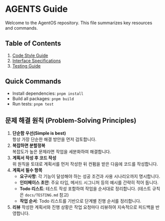 # AGENTS Guide

Welcome to the AgentOS repository. This file summarizes key resources and commands.

## Table of Contents

1. [Code Style Guide](docs/CODE_STYLE.md)
2. [Interface Specifications](docs/INTERFACE_SPEC.md)
3. [Testing Guide](docs/TESTING.md)

## Quick Commands

- Install dependencies: `pnpm install`
- Build all packages: `pnpm build`
- Run tests: `pnpm test`

## 문제 해결 원칙 (Problem-Solving Principles)

1. **단순함 우선(Simple is best)**  
   항상 가장 단순한 해결 방안을 먼저 검토합니다.
2. **복잡하면 분할정복**  
   복잡도가 높은 문제라면 작업을 세분화하여 해결합니다.
3. **계획서 작성 후 코드 작성**  
   위 원칙을 토대로 계획서를 먼저 작성한 뒤 컨펌을 받은 다음에 코드를 작성합니다.
4. **계획서 필수 항목**
   - **요구사항**: 각 기능이 달성해야 하는 성공 조건과 사용 시나리오까지 명시합니다.
   - **인터페이스 초안**: 주요 타입, 메서드 시그니처 등의 예시를 간략히 적어 둡니다.
   - **Todo 리스트**: 테스트 작성 포함하여 작업을 순서대로 정리합니다. (테스트 규칙은 `docs/TESTING.md` 참고)
   - **작업 순서**: Todo 리스트를 기반으로 단계별 진행 순서를 정리합니다.
5. **리뷰**
   작성한 계획서와 진행 상황은 작업 요청마다 리뷰하여 지속적으로 피드백을 반영합니다.
